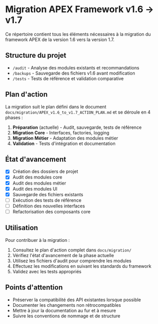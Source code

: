 # Migration APEX Framework v1.6 → v1.7

Ce répertoire contient tous les éléments nécessaires à la migration du framework APEX de la version 1.6 vers la version 1.7.

## Structure du projet

- `/audit` - Analyse des modules existants et recommandations
- `/backups` - Sauvegarde des fichiers v1.6 avant modification
- `/tests` - Tests de référence et validation comparative

## Plan d'action

La migration suit le plan défini dans le document `docs/migration/APEX_v1.6_to_v1.7_ACTION_PLAN.md` et se déroule en 4 phases :

1. **Préparation** (actuelle) - Audit, sauvegarde, tests de référence
2. **Migration Core** - Interfaces, factories, logging
3. **Migration Métier** - Adaptation des modules métier
4. **Validation** - Tests d'intégration et documentation

## État d'avancement

- [x] Création des dossiers de projet
- [x] Audit des modules core
- [x] Audit des modules métier
- [x] Audit des modules UI
- [x] Sauvegarde des fichiers existants
- [ ] Exécution des tests de référence
- [ ] Définition des nouvelles interfaces
- [ ] Refactorisation des composants core

## Utilisation

Pour contribuer à la migration :

1. Consultez le plan d'action complet dans `docs/migration/`
2. Vérifiez l'état d'avancement de la phase actuelle
3. Utilisez les fichiers d'audit pour comprendre les modules
4. Effectuez les modifications en suivant les standards du framework
5. Validez avec les tests appropriés

## Points d'attention

- Préserver la compatibilité des API existantes lorsque possible
- Documenter les changements non rétrocompatibles
- Mettre à jour la documentation au fur et à mesure
- Suivre les conventions de nommage et de structure 